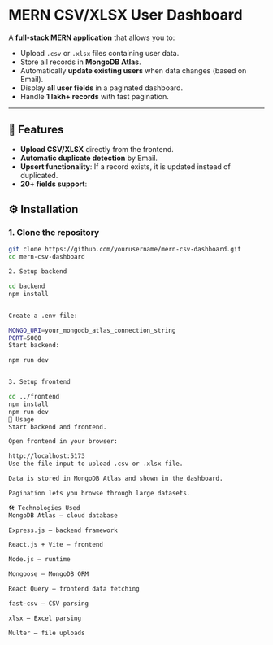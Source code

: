 # MERN CSV/XLSX User Dashboard

A **full-stack MERN application** that allows you to:

- Upload `.csv` or `.xlsx` files containing user data.
- Store all records in **MongoDB Atlas**.
- Automatically **update existing users** when data changes (based on Email).
- Display **all user fields** in a paginated dashboard.
- Handle **1 lakh+ records** with fast pagination.

---

## 📌 Features

- **Upload CSV/XLSX** directly from the frontend.
- **Automatic duplicate detection** by Email.
- **Upsert functionality**: If a record exists, it is updated instead of duplicated.
- **20+ fields support**:

## ⚙️ Installation

### 1. Clone the repository
```bash
git clone https://github.com/yourusername/mern-csv-dashboard.git
cd mern-csv-dashboard

2. Setup backend

cd backend
npm install


Create a .env file:

MONGO_URI=your_mongodb_atlas_connection_string
PORT=5000
Start backend:

npm run dev


3. Setup frontend

cd ../frontend
npm install
npm run dev
🚀 Usage
Start backend and frontend.

Open frontend in your browser:

http://localhost:5173
Use the file input to upload .csv or .xlsx file.

Data is stored in MongoDB Atlas and shown in the dashboard.

Pagination lets you browse through large datasets.

🛠 Technologies Used
MongoDB Atlas — cloud database

Express.js — backend framework

React.js + Vite — frontend

Node.js — runtime

Mongoose — MongoDB ORM

React Query — frontend data fetching

fast-csv — CSV parsing

xlsx — Excel parsing

Multer — file uploads

